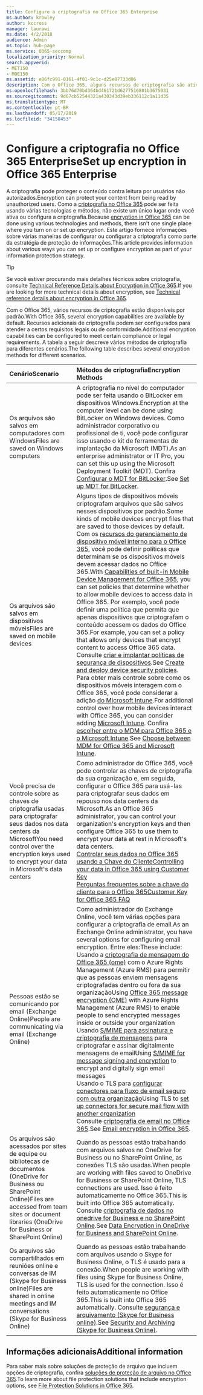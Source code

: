 ```yaml
---
title: Configure a criptografia no Office 365 Enterprise
ms.author: krowley
author: kccross
manager: laurawi
ms.date: 4/2/2018
audience: Admin
ms.topic: hub-page
ms.service: O365-seccomp
localization_priority: Normal
search.appverid:
- MET150
- MOE150
ms.assetid: e86fc991-0161-4f01-9c1c-d25e87733d06
description: Com o Office 365, alguns recursos de criptografia são ativados por padrão; outros recursos podem ser configurados para atender a certos requisitos legais ou de conformidade.
ms.openlocfilehash: 3bb76d70bd364bd461721d6277516801b3675031
ms.sourcegitcommit: 9d67cb52544321a430343d39eb336112c1a11d35
ms.translationtype: MT
ms.contentlocale: pt-BR
ms.lasthandoff: 05/17/2019
ms.locfileid: "34158453"
---
```

# <a name="set-up-encryption-in-office-365-enterprise"></a><span data-ttu-id="d9b47-103">Configure a criptografia no Office 365 Enterprise</span><span class="sxs-lookup"><span data-stu-id="d9b47-103">Set up encryption in Office 365 Enterprise</span></span>

<span data-ttu-id="d9b47-104">A criptografia pode proteger o conteúdo contra leitura por usuários não autorizados.</span><span class="sxs-lookup"><span data-stu-id="d9b47-104">Encryption can protect your content from being read by unauthorized users.</span></span> <span data-ttu-id="d9b47-105">Como a [criptografia no Office 365](encryption.md) pode ser feita usando várias tecnologias e métodos, não existe um único lugar onde você ativa ou configura a criptografia.</span><span class="sxs-lookup"><span data-stu-id="d9b47-105">Because [encryption in Office 365](encryption.md) can be done using various technologies and methods, there isn't one single place where you turn on or set up encryption.</span></span> <span data-ttu-id="d9b47-106">Este artigo fornece informações sobre várias maneiras de configurar ou configurar a criptografia como parte da estratégia de proteção de informações.</span><span class="sxs-lookup"><span data-stu-id="d9b47-106">This article provides information about various ways you can set up or configure encryption as part of your information protection strategy.</span></span>
  
> [!TIP]
> <span data-ttu-id="d9b47-107">Se você estiver procurando mais detalhes técnicos sobre criptografia, consulte [Technical Reference Details about Encryption in Office 365](technical-reference-details-about-encryption.md).</span><span class="sxs-lookup"><span data-stu-id="d9b47-107">If you are looking for more technical details about encryption, see [Technical reference details about encryption in Office 365](technical-reference-details-about-encryption.md).</span></span>
  
<span data-ttu-id="d9b47-108">Com o Office 365, vários recursos de criptografia estão disponíveis por padrão.</span><span class="sxs-lookup"><span data-stu-id="d9b47-108">With Office 365, several encryption capabilities are available by default.</span></span> <span data-ttu-id="d9b47-109">Recursos adicionais de criptografia podem ser configurados para atender a certos requisitos legais ou de conformidade.</span><span class="sxs-lookup"><span data-stu-id="d9b47-109">Additional encryption capabilities can be configured to meet certain compliance or legal requirements.</span></span> <span data-ttu-id="d9b47-110">A tabela a seguir descreve vários métodos de criptografia para diferentes cenários.</span><span class="sxs-lookup"><span data-stu-id="d9b47-110">The following table describes several encryption methods for different scenarios.</span></span>
  
|<span data-ttu-id="d9b47-111">**Cenário**</span><span class="sxs-lookup"><span data-stu-id="d9b47-111">**Scenario**</span></span>|<span data-ttu-id="d9b47-112">**Métodos de criptografia**</span><span class="sxs-lookup"><span data-stu-id="d9b47-112">**Encryption Methods**</span></span>|
|:-----|:-----|
|<span data-ttu-id="d9b47-113">Os arquivos são salvos em computadores com Windows</span><span class="sxs-lookup"><span data-stu-id="d9b47-113">Files are saved on Windows computers</span></span>  <br/> |<span data-ttu-id="d9b47-114">A criptografia no nível do computador pode ser feita usando o BitLocker em dispositivos Windows.</span><span class="sxs-lookup"><span data-stu-id="d9b47-114">Encryption at the computer level can be done using BitLocker on Windows devices.</span></span> <span data-ttu-id="d9b47-115">Como administrador corporativo ou profissional de ti, você pode configurar isso usando o kit de ferramentas de implantação da Microsoft (MDT).</span><span class="sxs-lookup"><span data-stu-id="d9b47-115">As an enterprise administrator or IT Pro, you can set this up using the Microsoft Deployment Toolkit (MDT).</span></span> <span data-ttu-id="d9b47-116">Confira [Configurar o MDT for BitLocker](https://go.microsoft.com/fwlink/?linkid=849282).</span><span class="sxs-lookup"><span data-stu-id="d9b47-116">See [Set up MDT for BitLocker](https://go.microsoft.com/fwlink/?linkid=849282).</span></span>  <br/> |
|<span data-ttu-id="d9b47-117">Os arquivos são salvos em dispositivos móveis</span><span class="sxs-lookup"><span data-stu-id="d9b47-117">Files are saved on mobile devices</span></span>  <br/> |<span data-ttu-id="d9b47-118">Alguns tipos de dispositivos móveis criptografam arquivos que são salvos nesses dispositivos por padrão.</span><span class="sxs-lookup"><span data-stu-id="d9b47-118">Some kinds of mobile devices encrypt files that are saved to those devices by default.</span></span> <span data-ttu-id="d9b47-119">Com os [recursos do gerenciamento de dispositivo móvel interno para o Office 365](https://support.office.com/article/a1da44e5-7475-4992-be91-9ccec25905b0), você pode definir políticas que determinam se os dispositivos móveis devem acessar dados no Office 365.</span><span class="sxs-lookup"><span data-stu-id="d9b47-119">With [Capabilities of built-in Mobile Device Management for Office 365](https://support.office.com/article/a1da44e5-7475-4992-be91-9ccec25905b0), you can set policies that determine whether to allow mobile devices to access data in Office 365.</span></span> <span data-ttu-id="d9b47-120">Por exemplo, você pode definir uma política que permita que apenas dispositivos que criptografam o conteúdo acessem os dados do Office 365.</span><span class="sxs-lookup"><span data-stu-id="d9b47-120">For example, you can set a policy that allows only devices that encrypt content to access Office 365 data.</span></span> <span data-ttu-id="d9b47-121">Consulte [criar e implantar políticas de segurança de dispositivos](https://support.office.com/article/d310f556-8bfb-497b-9bd7-fe3c36ea2fd6).</span><span class="sxs-lookup"><span data-stu-id="d9b47-121">See [Create and deploy device security policies](https://support.office.com/article/d310f556-8bfb-497b-9bd7-fe3c36ea2fd6).</span></span>  <br/> <span data-ttu-id="d9b47-122">Para obter mais controle sobre como os dispositivos móveis interagem com o Office 365, você pode considerar a adição [do Microsoft Intune](https://aka.ms/qzln04).</span><span class="sxs-lookup"><span data-stu-id="d9b47-122">For additional control over how mobile devices interact with Office 365, you can consider adding [Microsoft Intune](https://aka.ms/qzln04).</span></span> <span data-ttu-id="d9b47-123">Confira [escolher entre o MDM para Office 365 e o Microsoft Intune](https://support.office.com/article/c93d9ab9-efb2-4349-9b93-30c30562ee22).</span><span class="sxs-lookup"><span data-stu-id="d9b47-123">See [Choose between MDM for Office 365 and Microsoft Intune](https://support.office.com/article/c93d9ab9-efb2-4349-9b93-30c30562ee22).</span></span>  <br/> |
|<span data-ttu-id="d9b47-124">Você precisa de controle sobre as chaves de criptografia usadas para criptografar seus dados nos data centers da Microsoft</span><span class="sxs-lookup"><span data-stu-id="d9b47-124">You need control over the encryption keys used to encrypt your data in Microsoft's data centers</span></span>  <br/> | <span data-ttu-id="d9b47-125">Como administrador do Office 365, você pode controlar as chaves de criptografia da sua organização e, em seguida, configurar o Office 365 para usá-las para criptografar seus dados em repouso nos data centers da Microsoft.</span><span class="sxs-lookup"><span data-stu-id="d9b47-125">As an Office 365 administrator, you can control your organization's encryption keys and then configure Office 365 to use them to encrypt your data at rest in Microsoft's data centers.</span></span>  <br/> [<span data-ttu-id="d9b47-126">Controlar seus dados no Office 365 usando a Chave do Cliente</span><span class="sxs-lookup"><span data-stu-id="d9b47-126">Controlling your data in Office 365 using Customer Key</span></span>](controlling-your-data-using-customer-key.md) <br/> [<span data-ttu-id="d9b47-127">Perguntas frequentes sobre a chave do cliente para o Office 365</span><span class="sxs-lookup"><span data-stu-id="d9b47-127">Customer Key for Office 365 FAQ</span></span>](service-encryption-with-customer-key-faq.md) <br/> |
|<span data-ttu-id="d9b47-128">Pessoas estão se comunicando por email (Exchange Online)</span><span class="sxs-lookup"><span data-stu-id="d9b47-128">People are communicating via email (Exchange Online)</span></span>  <br/> | <span data-ttu-id="d9b47-129">Como administrador do Exchange Online, você tem várias opções para configurar a criptografia de email.</span><span class="sxs-lookup"><span data-stu-id="d9b47-129">As an Exchange Online administrator, you have several options for configuring email encryption.</span></span> <span data-ttu-id="d9b47-130">Entre eles:</span><span class="sxs-lookup"><span data-stu-id="d9b47-130">These include:</span></span>  <br/>  <span data-ttu-id="d9b47-131">Usando a [criptografia de mensagem do Office 365 (ome)](set-up-new-message-encryption-capabilities.md) com o Azure Rights Management (Azure RMS) para permitir que as pessoas enviem mensagens criptografadas dentro ou fora da sua organização</span><span class="sxs-lookup"><span data-stu-id="d9b47-131">Using [Office 365 message encryption (OME)](set-up-new-message-encryption-capabilities.md) with Azure Rights Management (Azure RMS) to enable people to send encrypted messages inside or outside your organization</span></span>  <br/>  <span data-ttu-id="d9b47-132">Usando [S/MIME para assinatura e criptografia de mensagens](https://aka.ms/c6dozg) para criptografar e assinar digitalmente mensagens de email</span><span class="sxs-lookup"><span data-stu-id="d9b47-132">Using [S/MIME for message signing and encryption](https://aka.ms/c6dozg) to encrypt and digitally sign email messages</span></span>  <br/>  <span data-ttu-id="d9b47-133">Usando o TLS para [configurar conectores para fluxo de email seguro com outra organização](https://aka.ms/hs809p)</span><span class="sxs-lookup"><span data-stu-id="d9b47-133">Using TLS to [set up connectors for secure mail flow with another organization](https://aka.ms/hs809p)</span></span> <br/>  <span data-ttu-id="d9b47-134">Consulte [criptografia de email no Office 365](https://aka.ms/hic3f7).</span><span class="sxs-lookup"><span data-stu-id="d9b47-134">See [Email encryption in Office 365](https://aka.ms/hic3f7).</span></span>  <br/> |
|<span data-ttu-id="d9b47-135">Os arquivos são acessados por sites de equipe ou bibliotecas de documentos (OneDrive for Business ou SharePoint Online)</span><span class="sxs-lookup"><span data-stu-id="d9b47-135">Files are accessed from team sites or document libraries (OneDrive for Business or SharePoint Online)</span></span>  <br/> |<span data-ttu-id="d9b47-136">Quando as pessoas estão trabalhando com arquivos salvos no OneDrive for Business ou no SharePoint Online, as conexões TLS são usadas.</span><span class="sxs-lookup"><span data-stu-id="d9b47-136">When people are working with files saved to OneDrive for Business or SharePoint Online, TLS connections are used.</span></span> <span data-ttu-id="d9b47-137">Isso é feito automaticamente no Office 365.</span><span class="sxs-lookup"><span data-stu-id="d9b47-137">This is built into Office 365 automatically.</span></span> <span data-ttu-id="d9b47-138">Consulte [criptografia de dados no onedrive for Business e no SharePoint Online](https://go.microsoft.com/fwlink/?linkid=526379).</span><span class="sxs-lookup"><span data-stu-id="d9b47-138">See [Data Encryption in OneDrive for Business and SharePoint Online](https://go.microsoft.com/fwlink/?linkid=526379).</span></span>  <br/> |
|<span data-ttu-id="d9b47-139">Os arquivos são compartilhados em reuniões online e conversas de IM (Skype for Business online)</span><span class="sxs-lookup"><span data-stu-id="d9b47-139">Files are shared in online meetings and IM conversations (Skype for Business Online)</span></span>  <br/> |<span data-ttu-id="d9b47-140">Quando as pessoas estão trabalhando com arquivos usando o Skype for Business Online, o TLS é usado para a conexão.</span><span class="sxs-lookup"><span data-stu-id="d9b47-140">When people are working with files using Skype for Business Online, TLS is used for the connection.</span></span> <span data-ttu-id="d9b47-141">Isso é feito automaticamente no Office 365.</span><span class="sxs-lookup"><span data-stu-id="d9b47-141">This is built into Office 365 automatically.</span></span> <span data-ttu-id="d9b47-142">Consulte [segurança e arquivamento (Skype for Business online)](https://aka.ms/nuq4ws).</span><span class="sxs-lookup"><span data-stu-id="d9b47-142">See [Security and Archiving (Skype for Business Online)](https://aka.ms/nuq4ws).</span></span>  <br/> |

## <a name="additional-information"></a><span data-ttu-id="d9b47-143">Informações adicionais</span><span class="sxs-lookup"><span data-stu-id="d9b47-143">Additional information</span></span>

<span data-ttu-id="d9b47-144">Para saber mais sobre soluções de proteção de arquivo que incluem opções de criptografia, confira [soluções de proteção de arquivo no Office 365](https://www.microsoft.com/en-us/download/details.aspx?id=55523).</span><span class="sxs-lookup"><span data-stu-id="d9b47-144">To learn more about file protection solutions that include encryption options, see [File Protection Solutions in Office 365](https://www.microsoft.com/en-us/download/details.aspx?id=55523).</span></span>